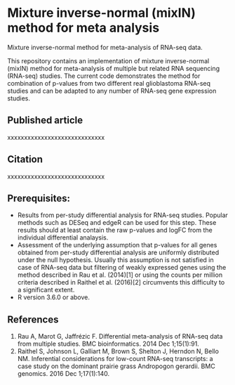 # Mixture inverse-normal (mixIN) method for meta analysis
Mixture inverse-normal method for meta-analysis of RNA-seq data.

This repository contains an implementation of mixture inverse-normal (mixIN) method for meta-analysis of multiple but related RNA sequencing (RNA-seq) studies. The current code demonstrates the method for combination of p-values from two different real glioblastoma RNA-seq studies and can be adapted to any number of RNA-seq gene expression studies.

## Published article
xxxxxxxxxxxxxxxxxxxxxxxxxxxxx

## Citation
xxxxxxxxxxxxxxxxxxxxxxxxxxxxx

## Prerequisites:
* Results from per-study differential analysis for RNA-seq studies. Popular methods such as DESeq and edgeR can be used for this step. These results should at least contain the raw p-values and logFC from the individual differential analaysis.  
* Assessment of the underlying assumption that p-values for all genes obtained from per-study differential analysis are uniformly distributed under the null hypothesis. Usually this assumption is not satisfied in case of RNA-seq data but filtering of weakly expressed genes using the method described in Rau et al. (2014)[1] or using the counts per million criteria described in Raithel et al. (2016)[2] circumvents this difficulty to a significant extent.
* R version 3.6.0 or above.

## References
1. Rau A, Marot G, Jaffrézic F. Differential meta-analysis of RNA-seq data from multiple studies. BMC bioinformatics. 2014 Dec 1;15(1):91.
2. Raithel S, Johnson L, Galliart M, Brown S, Shelton J, Herndon N, Bello NM. Inferential considerations for low-count RNA-seq transcripts: a case study on the dominant prairie grass Andropogon gerardii. BMC genomics. 2016 Dec 1;17(1):140.

